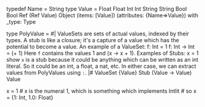 typedef Name = String
type Value =
  Float Float
  Int Int
  String String
  Bool Bool
  Ref (Ref Value)
  Object (items: [Value]) (attributes: {Name=>Value})
  with _type: Type

type PolyValue =
  #|
  ValueSets are sets of actual values, indexed by their types. A stub is like
  a closure; it's a capture of a value which has the potential to become a
  value.
  An example of a ValueSet:
      f: Int = 1
      f: Int -> Int = (+ 1)
  Here `f` contains the values 1 and (x -> x + 1).
  Examples of Stubs:
      x = 1
      show
  `x` is a stub because it could be anything which can be written as an int
  literal. So it could be an int, a float, a nat, etc.
  In either case, we can extract values from PolyValues using `:`.
  |#
  ValueSet {Value}
  Stub (Value -> Value) Value

x = 1 # x is the numeral 1, which is something which implements Intlit
      # so x = {1: Int, 1.0: Float}
